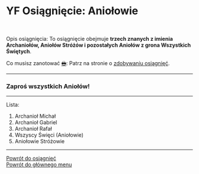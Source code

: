 # <span class="status status-list"><span class="status status-list">YF</span> Osiągnięcie: Aniołowie</span>
<br />

<span class="status status-title">Opis osiągnięcia:</span> To osiągnięcie obejmuje **trzech znanych z imienia Archaniołów, Aniołów Stróżów i pozostałych Aniołów z grona Wszystkich Świętych**.
<br />

<span class="status status-title">Co musisz zanotować [🖶](wszystkie_materialy_do_pobrania.md#osiagniecie-aniolowie):</span> Patrz na stronie o [zdobywaniu osiągnięć](jak_zdobywac_osiagniecia.md).
<br />

---
### <div class="colored centered">Zaproś wszystkich Aniołów!</div>

---
<span class="status status-title">Lista:</span>
1. Archanioł Michał
1. Archanioł Gabriel
1. Archanioł Rafał
1. Wszyscy Święci (Aniołowie)
1. Aniołowie Stróżowie

---
[Powrót do osiągnięć](jak_zdobywac_osiagniecia.md)  
[Powrót do głównego menu](index.md)
